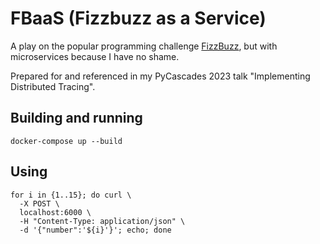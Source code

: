 # FBaaS (Fizzbuzz as a Service)

A play on the popular programming challenge [FizzBuzz](https://en.wikipedia.org/wiki/Fizz_buzz), but with microservices because I have no shame.

Prepared for and referenced in my PyCascades 2023 talk "Implementing Distributed Tracing".

## Building and running
`docker-compose up --build`

## Using
```
for i in {1..15}; do curl \
  -X POST \
  localhost:6000 \
  -H "Content-Type: application/json" \
  -d '{"number":'${i}'}'; echo; done
```
